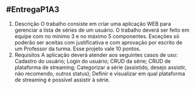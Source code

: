
#EntregaP1A3
--
1. Descrição
O trabalho consiste em criar uma aplicação WEB para gerenciar a lista de séries de um usuário. 
O trabalho deverá ser feito em equipe com no mínimo 3 e no máximo 5 componentes. Exceções só poderão ser aceitas com justificativa e com aprovação por escrito de um Professor da turma.
Esse projeto vale 10 pontos. 
2. Requisitos
A aplicação deverá atender aos seguintes casos de uso:
Cadastro do usuário;
Login do usuário;
CRUD da série;
CRUD de plataforma de streaming;
Categorizar a série (assistido, desejo assistir, não recomendo, outros status);
Definir e visualizar em qual plataforma de streaming é possível assistir à série.
